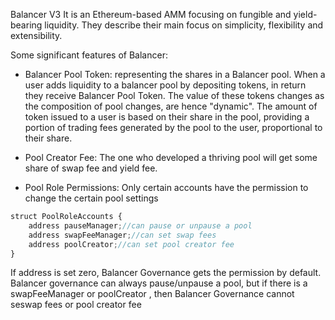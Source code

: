 Balancer V3
It is an Ethereum-based AMM focusing on fungible and yield-bearing liquidity.
They describe their main focus on simplicity, flexibility and extensibility.

Some significant features of Balancer:
- Balancer Pool Token: representing the shares in a Balancer pool. When a user adds liquidity to a balancer pool by depositing tokens, in return they receive Balancer Pool Token. The value of these tokens changes as the composition of pool changes, are hence "dynamic". The amount of token issued to a user is based on their share in the pool, providing a portion of trading fees generated by the pool to the user, proportional to their share.

- Pool Creator Fee: The one who developed a thriving pool will get some share of swap fee and yield fee.

- Pool Role Permissions: Only certain accounts have the permission to change the certain pool settings

```javascript
struct PoolRoleAccounts {
    address pauseManager;//can pause or unpause a pool
    address swapFeeManager;//can set swap fees
    address poolCreator;//can set pool creator fee
}
```
If address is set zero, Balancer Governance gets the permission by default.
Balancer governance can always pause/unpause a pool, but if there is a swapFeeManager or poolCreator , then Balancer Governance cannot seswap fees or pool creator fee
